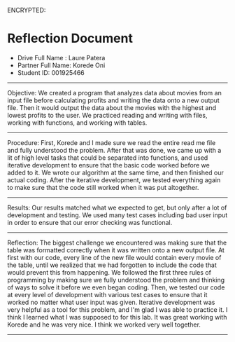ENCRYPTED:
# Reflection Document

* Drive Full Name  : Laure Patera
* Partner Full Name: Korede Oni
* Student ID: 001925466
-------------
Objective:
We created a program that analyzes data about movies from an input file before calculating profits and writing the data onto a new output file. Then it would output the data about the movies with the highest and lowest profits to the user. We practiced reading and writing with files, working with functions, and working with tables.

-------------
Procedure:
First, Korede and I made sure we read the entire read me file and fully understood the problem. After that was done, we came up with a lit of high level tasks that could be separated into functions, and used iterative development to ensure that the basic code worked before we added to it. We wrote our algorithm at the same time, and then finished our actual coding. After the iterative development, we tested everything again to make sure that the code still worked when it was put altogether.

---------------
Results:
Our results matched what we expected to get, but only after a lot of development and testing. We used many test cases including bad user input in order to ensure that our error checking was functional.

---------
Reflection:
The biggest challenge we encountered was making sure that the table was formatted correctly when it was written onto a new output file. At first with our code, every line of the new file would contain every movie of the table, until we realized that we had forgotten to include the code that would prevent this from happening. We followed the first three rules of programming by making sure we fully understood the problem and thinking of ways to solve it before we even began coding. Then, we tested our code at every level of development with various test cases to ensure that it worked no matter what user input was given. Iterative development was very helpful as a tool for this problem, and I'm glad I was able to practice it. I think I learned what I was supposed to for this lab. It was great working with Korede and he was very nice. I think we worked very well together.

------------
